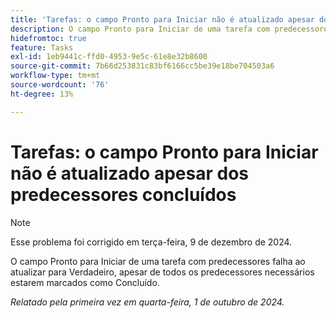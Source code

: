 ```yaml
---
title: 'Tarefas: o campo Pronto para Iniciar não é atualizado apesar dos predecessores concluídos'
description: O campo Pronto para Iniciar de uma tarefa com predecessores falha ao atualizar para Verdadeiro, apesar de todos os predecessores necessários estarem marcados como Concluído.
hidefromtoc: true
feature: Tasks
exl-id: 1eb9441c-ffd0-4953-9e5c-61e8e32b8600
source-git-commit: 7b66d253831c83bf6166cc5be39e18be704503a6
workflow-type: tm+mt
source-wordcount: '76'
ht-degree: 13%

---
```


# Tarefas: o campo Pronto para Iniciar não é atualizado apesar dos predecessores concluídos

>[!NOTE]
>
>Esse problema foi corrigido em terça-feira, 9 de dezembro de 2024.

O campo Pronto para Iniciar de uma tarefa com predecessores falha ao atualizar para Verdadeiro, apesar de todos os predecessores necessários estarem marcados como Concluído.

_Relatado pela primeira vez em quarta-feira, 1 de outubro de 2024._

